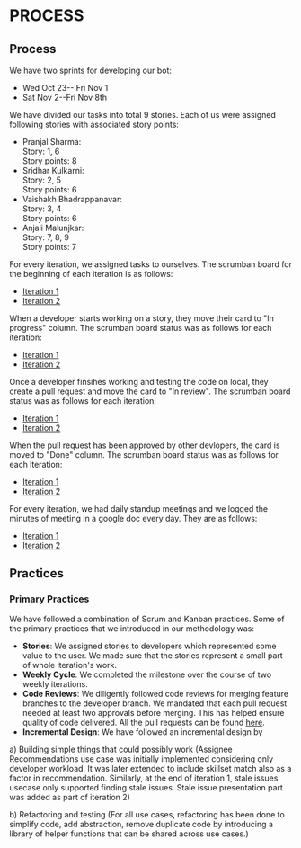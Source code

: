 # PROCESS

## Process

We have two sprints for developing our bot:
+ Wed Oct 23-- Fri Nov 1
+ Sat Nov 2--Fri Nov 8th

We have divided our tasks into total 9 stories. Each of us were assigned following stories with associated story points:
+ Pranjal Sharma:\
	Story: 1, 6\
	Story points: 8
+ Sridhar Kulkarni:\
	Story: 2, 5\
	Story points: 6
+ Vaishakh Bhadrappanavar:\
	Story: 3, 4\
	Story points: 6
+ Anjali Malunjkar:\
	Story: 7, 8, 9\
	Story points: 7

For every iteration, we assigned tasks to ourselves. The scrumban board for the beginning of each iteration is as follows:
+ [Iteration 1](https://github.ncsu.edu/csc510-fall2019/CSC510-12/tree/dev/scrumban/Iteration1)
+ [Iteration 2](https://github.ncsu.edu/csc510-fall2019/CSC510-12/tree/dev/scrumban/Iteration1)

When a developer starts working on a story, they move their card to "In progress" column. The scrumban board status was as follows for each iteration:
+ [Iteration 1](https://github.ncsu.edu/csc510-fall2019/CSC510-12/tree/dev/scrumban/Iteration1)
+ [Iteration 2](https://github.ncsu.edu/csc510-fall2019/CSC510-12/tree/dev/scrumban/Iteration1)

Once a developer finsihes working and testing the code on local, they create a pull request and move the card to "In review". The scrumban board status was as follows for each iteration:
+ [Iteration 1](https://github.ncsu.edu/csc510-fall2019/CSC510-12/tree/dev/scrumban/Iteration1)
+ [Iteration 2](https://github.ncsu.edu/csc510-fall2019/CSC510-12/tree/dev/scrumban/Iteration1)

When the pull request has been approved by other devlopers, the card is moved to "Done" column. The scrumban board status was as follows for each iteration:
+ [Iteration 1](https://github.ncsu.edu/csc510-fall2019/CSC510-12/tree/dev/scrumban/Iteration1)
+ [Iteration 2](https://github.ncsu.edu/csc510-fall2019/CSC510-12/tree/dev/scrumban/Iteration1)


For every iteration, we had daily standup meetings and we logged the minutes of meeting in a google doc every day. They are as follows:

+ [Iteration 1](https://github.ncsu.edu/csc510-fall2019/CSC510-12/tree/dev/scrumban/Iteration1)
+ [Iteration 2](https://github.ncsu.edu/csc510-fall2019/CSC510-12/tree/dev/scrumban/Iteration1)

## Practices
### Primary Practices

We have followed a combination of Scrum and Kanban practices. Some of the primary practices that we introduced in our methodology was:

+ **Stories**: We assigned stories to developers which represented some value to the user. We made sure that the stories represent a small part of whole iteration's work.
+ **Weekly Cycle**: We completed the milestone over the course of two weekly iterations.
+ **Code Reviews**: We diligently followed code reviews for merging feature branches to the developer branch. We mandated that each pull request needed at least two approvals before merging. This has helped ensure quality of code delivered. All the pull requests can be found [here](https://github.ncsu.edu/csc510-fall2019/CSC510-12/pulls?q=is%3Apr+is%3Aclosed). 
+ **Incremental Design**: We have followed an incremental design by 

a) Building simple things that could possibly work (Assignee Recommendations use case was initially implemented considering only developer workload. It was later extended to include skillset match also as a factor in recommendation. Similarly, at the end of iteration 1, stale issues usecase only supported finding stale issues. Stale issue presentation part was added as part of iteration 2)

b) Refactoring and testing (For all use cases, refactoring has been done to simplify code, add abstraction, remove duplicate code by introducing a library of helper functions that can be shared across use cases.)
